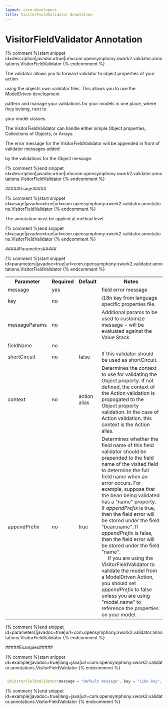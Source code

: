 ```yaml
---
layout: core-developers
title: VisitorFieldValidator Annotation
---
```


# VisitorFieldValidator Annotation



{% comment %}start snippet id=description|javadoc=true|url=com.opensymphony.xwork2.validator.annotations.VisitorFieldValidator {% endcomment %}
<p> The validator allows you to forward validator to object properties of your action
 using the objects own validator files. This allows you to use the ModelDriven development
 pattern and manage your validations for your models in one place, where they belong, next to
 your model classes.

 The VisitorFieldValidator can handle either simple Object properties, Collections of Objects, or Arrays.
 The error message for the VisitorFieldValidator will be appended in front of validator messages added
 by the validations for the Object message.</p>
{% comment %}end snippet id=description|javadoc=true|url=com.opensymphony.xwork2.validator.annotations.VisitorFieldValidator {% endcomment %}

#####Usage#####



{% comment %}start snippet id=usage|javadoc=true|url=com.opensymphony.xwork2.validator.annotations.VisitorFieldValidator {% endcomment %}
<p> <p>The annotation must be applied at method level.</p></p>
{% comment %}end snippet id=usage|javadoc=true|url=com.opensymphony.xwork2.validator.annotations.VisitorFieldValidator {% endcomment %}

#####Parameters#####



{% comment %}start snippet id=parameters|javadoc=true|url=com.opensymphony.xwork2.validator.annotations.VisitorFieldValidator {% endcomment %}
<p> <table class='confluenceTable' summary=''>
 <tr>
 <th class='confluenceTh'> Parameter </th>
 <th class='confluenceTh'> Required </th>
 <th class='confluenceTh'> Default </th>
 <th class='confluenceTh'> Notes </th>
 </tr>
 <tr>
 <td class='confluenceTd'>message</td>
 <td class='confluenceTd'>yes</td>
 <td class='confluenceTd'>&nbsp;</td>
 <td class='confluenceTd'>field error message</td>
 </tr>
 <tr>
 <td class='confluenceTd'>key</td>
 <td class='confluenceTd'>no</td>
 <td class='confluenceTd'>&nbsp;</td>
 <td class='confluenceTd'>i18n key from language specific properties file.</td>
 </tr>
 <tr>
 <td class='confluenceTd'>messageParams</td>
 <td class='confluenceTd'>no</td>
 <td class='confluenceTd'>&nbsp;</td>
 <td class='confluenceTd'>Additional params to be used to customize message - will be evaluated against the Value Stack</td>
 </tr>
 <tr>
 <td class='confluenceTd'>fieldName</td>
 <td class='confluenceTd'>no</td>
 <td class='confluenceTd'>&nbsp;</td>
 <td class='confluenceTd'>&nbsp;</td>
 </tr>
 <tr>
 <td class='confluenceTd'>shortCircuit</td>
 <td class='confluenceTd'>no</td>
 <td class='confluenceTd'>false</td>
 <td class='confluenceTd'>If this validator should be used as shortCircuit.</td>
 </tr>
 <tr>
 <td class='confluenceTd'> context </td>
 <td class='confluenceTd'> no </td>
 <td class='confluenceTd'> action alias </td>
 <td class='confluenceTd'> Determines the context to use for validating the Object property. If not defined, the context of the Action validation is propogated to the Object property validation.  In the case of Action validation, this context is the Action alias.  </td>
 </tr>
 <tr>
 <td class='confluenceTd'> appendPrefix </td>
 <td class='confluenceTd'> no </td>
 <td class='confluenceTd'> true </td>
 <td class='confluenceTd'> Determines whether the field name of this field validator should be prepended to the field name of the visited field to determine the full field name when an error occurs.  For example, suppose that the bean being validated has a "name" property.  If <em>appendPrefix</em> is true, then the field error will be stored under the field "bean.name".  If <em>appendPrefix</em> is false, then the field error will be stored under the field "name".  <br> <img class="emoticon" src="/images/icons/emoticons/warning.gif" height="16" width="16" alt="" style="border: 0px; align: middle;"> If you are using the VisitorFieldValidator to validate the model from a ModelDriven Action, you should set <em>appendPrefix</em> to false unless you are using "model.name" to reference the properties on your model. </td>
 </tr>
 </table></p>
{% comment %}end snippet id=parameters|javadoc=true|url=com.opensymphony.xwork2.validator.annotations.VisitorFieldValidator {% endcomment %}

#####Examples#####



{% comment %}start snippet id=example|javadoc=true|lang=java|url=com.opensymphony.xwork2.validator.annotations.VisitorFieldValidator {% endcomment %}

```java
 @VisitorFieldValidator(message = "Default message", key = "i18n.key", shortCircuit = true, context = "action alias", appendPrefix = true)
```

{% comment %}end snippet id=example|javadoc=true|lang=java|url=com.opensymphony.xwork2.validator.annotations.VisitorFieldValidator {% endcomment %}
